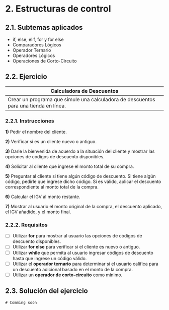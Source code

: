 # 2. Estructuras de control

## 2.1. Subtemas aplicados

- if, else, elif, for y for else
- Comparadores Lógicos
- Operador Ternario
- Operadores Lógicos
- Operaciones de Corto-Circuito

## 2.2. Ejercicio

| Calculadora de Descuentos |
| ------------ |
| Crear un programa que simule una calculadora de descuentos para una tienda en línea. | 

### 2.2.1. Instrucciones

**1)** Pedir el nombre del cliente.

**2)** Verificar si es un cliente nuevo o antiguo.

**3)** Darle la bienvenida de acuerdo a la situación del cliente y mostrar las opciones de códigos de descuento disponibles.

**4)** Solicitar al cliente que ingrese el monto total de su compra.

**5)** Preguntar al cliente si tiene algún código de descuento. Si tiene algún código, pedirle que ingrese dicho código. Si es válido, aplicar el descuento correspondiente al monto total de la compra.

**6)** Calcular el IGV al monto restante.

**7)** Mostrar al usuario el monto original de la compra, el descuento aplicado, el IGV añadido, y el monto final.

### 2.2.2. Requisitos

-   [ ] Utilizar **for** para mostrar al usuario las opciones de códigos de descuento disponibles.
-   [ ] Utilizar **for else** para verificar si el cliente es nuevo o antiguo.
-   [ ] Utilizar **while** que permita al usuario ingresar códigos de descuento hasta que ingrese un código válido.
-   [ ] Utilizar el **operador ternario** para determinar si el usuario califica para un descuento adicional basado en el monto de la compra.
-   [ ] Utilizar un **operador de corto-circuito** como mínimo.

## 2.3. Solución del ejercicio

    # Comming soon
